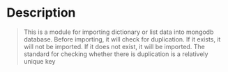 # Description
>This is a module for importing dictionary or list data into mongodb database. Before importing, it will check for duplication. If it exists, it will not be imported. If it does not exist, it will be imported. The standard for checking whether there is duplication is a relatively unique key
